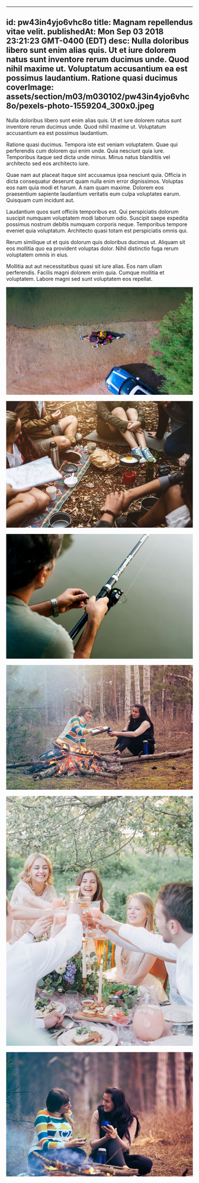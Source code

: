 
---
id: pw43in4yjo6vhc8o
title: Magnam repellendus vitae velit.
publishedAt: Mon Sep 03 2018 23:21:23 GMT-0400 (EDT)
desc: Nulla doloribus libero sunt enim alias quis. Ut et iure dolorem natus sunt inventore rerum ducimus unde. Quod nihil maxime ut. Voluptatum accusantium ea est possimus laudantium. Ratione quasi ducimus
coverImage: assets/section/m03/m030102/pw43in4yjo6vhc8o/pexels-photo-1559204_300x0.jpeg
---




Nulla doloribus libero sunt enim alias quis. Ut et iure dolorem natus sunt inventore rerum ducimus unde. Quod nihil maxime ut. Voluptatum accusantium ea est possimus laudantium.
 
Ratione quasi ducimus. Tempora iste est veniam voluptatem. Quae qui perferendis cum dolorem qui enim unde. Quia nesciunt quia iure. Temporibus itaque sed dicta unde minus. Minus natus blanditiis vel architecto sed eos architecto iure.
 
Quae nam aut placeat itaque sint accusamus ipsa nesciunt quia. Officia in dicta consequatur deserunt quam nulla enim error dignissimos. Voluptas eos nam quia modi et harum. A nam quam maxime. Dolorem eos praesentium sapiente laudantium veritatis eum culpa voluptates earum. Quisquam cum incidunt aut.


Laudantium quos sunt officiis temporibus est. Qui perspiciatis dolorum suscipit numquam voluptatem modi laborum odio. Suscipit saepe expedita possimus nostrum debitis numquam corporis neque. Temporibus tempore eveniet quia voluptatum. Architecto quasi totam est perspiciatis omnis qui.
 
Rerum similique ut et quis dolorum quis doloribus ducimus ut. Aliquam sit eos mollitia quo ea provident voluptas dolor. Nihil distinctio fuga rerum voluptatem omnis in eius.
 
Mollitia aut aut necessitatibus quasi sit iure alias. Eos nam ullam perferendis. Facilis magni dolorem enim quia. Cumque mollitia et voluptatem. Labore magni sed sunt voluptatem eos repellat.



![image from pexels.com](assets/section/m03/m030102/pw43in4yjo6vhc8o/pexels-photo-1559204.jpeg)

![image from pexels.com](assets/section/m03/m030102/pw43in4yjo6vhc8o/pexels-photo-1376960.jpeg)

![image from pexels.com](assets/section/m03/m030102/pw43in4yjo6vhc8o/pexels-photo-1288481.jpeg)

![image from pexels.com](assets/section/m03/m030102/pw43in4yjo6vhc8o/pexels-photo-344100.jpeg)

![image from pexels.com](assets/section/m03/m030102/pw43in4yjo6vhc8o/pexels-photo-415318.jpeg)

![image from pexels.com](assets/section/m03/m030102/pw43in4yjo6vhc8o/pexels-photo-344102.jpeg)


